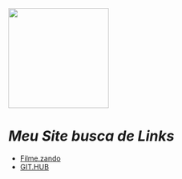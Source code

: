 <html>
    <head>
        <title>Links de ajuda</title>
    </head>
    <body>
        <img width="200" src="https://blog.geekhunter.com.br/wp-content/uploads/2017/08/github-768x384.png"
        <input type="number">
        <h1><i>Meu Site busca de Links</i></h1>
        <ul>
            <li>
                <a href="https://www.filmezando.co/" title="clique aqui e confira" target="_blank">Filme.zando</a>
            </li>
            <li>
                <a href="https://github.com/" title="Clique aqui e entre" target="_blank">GIT.HUB</a>
            </li>
        </ul>
    </body>
</html>
